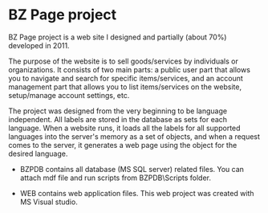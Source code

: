 # BZ Page project
BZ Page project is a web site I designed and partially (about 70%) developed in 2011.

The purpose of the website is to sell goods/services by individuals or organizations.
It consists of two main parts: a public user part that allows you to navigate and search for specific items/services, and an account management part that allows you to list items/services on the website, setup/manage account settings, etc.

The project was designed from the very beginning to be language independent. All labels are stored in the database as sets for each language. When a website runs, it loads all the labels for all supported languages into the server's memory as a set of objects, and when a request comes to the server, it generates a web page using the object for the desired language.

-	BZPDB contains all database (MS SQL server) related files. You can attach mdf file and run scripts from BZPDB\Scripts folder.

-	WEB contains web application files. This web project was created with MS Visual studio.
